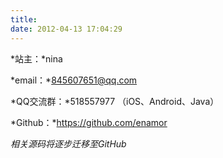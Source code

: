 ```yaml
---
title:
date: 2012-04-13 17:04:29
---
```




*站主：*nina

*email：*845607651@qq.com

*QQ交流群：*518557977 （iOS、Android、Java）

*Github：*https://github.com/enamor

*相关源码将逐步迁移至GitHub*
